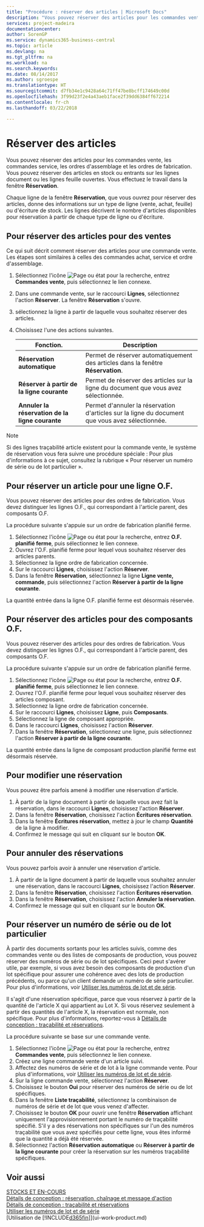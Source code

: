 ```yaml
---
title: "Procédure : réserver des articles | Microsoft Docs"
description: "Vous pouvez réserver des articles pour les commandes vente, les commandes achat et les ordres de fabrication. Vous pouvez réserver des articles en stock ou entrants sur les lignes document ouvertes."
services: project-madeira
documentationcenter: 
author: SorenGP
ms.service: dynamics365-business-central
ms.topic: article
ms.devlang: na
ms.tgt_pltfrm: na
ms.workload: na
ms.search.keywords: 
ms.date: 08/14/2017
ms.author: sgroespe
ms.translationtype: HT
ms.sourcegitcommit: d7fb34e1c9428a64c71ff47be8bcff174649c00d
ms.openlocfilehash: 3f99d23f2e4a43aeb1face2f39dd6384ff672214
ms.contentlocale: fr-ch
ms.lasthandoff: 03/22/2018

---
```

# <a name="reserve-items"></a>Réserver des articles
Vous pouvez réserver des articles pour les commandes vente, les commandes service, les ordres d'assemblage et les ordres de fabrication. Vous pouvez réserver des articles en stock ou entrants sur les lignes document ou les lignes feuille ouvertes. Vous effectuez le travail dans la fenêtre **Réservation**.

Chaque ligne de la fenêtre **Réservation**, que vous ouvrez pour réserver des articles, donne des informations sur un type de ligne (vente, achat, feuille) ou d'écriture de stock. Les lignes décrivent le nombre d'articles disponibles pour réservation à partir de chaque type de ligne ou d'écriture.

## <a name="to-reserve-items-for-sales"></a>Pour réserver des articles pour des ventes
Ce qui suit décrit comment réserver des articles pour une commande vente. Les étapes sont similaires à celles des commandes achat, service et ordre d'assemblage.  
1.  Sélectionnez l'icône ![Page ou état pour la recherche](media/ui-search/search_small.png "Page ou état pour la recherche"), entrez **Commandes vente**, puis sélectionnez le lien connexe.  
2.  Dans une commande vente, sur le raccourci **Lignes**, sélectionnez l'action **Réserver**. La fenêtre **Réservation** s'ouvre.  
3. sélectionnez la ligne à partir de laquelle vous souhaitez réserver des articles.  
4. Choisissez l'une des actions suivantes.  

    |**Fonction.**|**Description**|
    |------------------|---------------------|  
    |**Réservation automatique**|Permet de réserver automatiquement des articles dans la fenêtre **Réservation**.|  
    |**Réserver à partir de la ligne courante**|Permet de réserver des articles sur la ligne du document que vous avez sélectionnée.|  
    |**Annuler la réservation de la ligne courante**|Permet d'annuler la réservation d'articles sur la ligne du document que vous avez sélectionnée.|

> [!NOTE]  
>  Si des lignes traçabilité article existent pour la commande vente, le système de réservation vous fera suivre une procédure spéciale : Pour plus d'informations à ce sujet, consultez la rubrique « Pour réserver un numéro de série ou de lot particulier ».  

## <a name="to-reserve-an-item-for-a-production-order-line"></a>Pour réserver un article pour une ligne O.F.  
Vous pouvez réserver des articles pour des ordres de fabrication. Vous devez distinguer les lignes O.F., qui correspondant à l'article parent, des composants O.F.

La procédure suivante s'appuie sur un ordre de fabrication planifié ferme.   
1. Sélectionnez l'icône ![Page ou état pour la recherche](media/ui-search/search_small.png "Page ou état pour la recherche"), entrez **O.F. planifié ferme**, puis sélectionnez le lien connexe.  
2. Ouvrez l'O.F. planifié ferme pour lequel vous souhaitez réserver des articles parents.  
3. Sélectionnez la ligne ordre de fabrication concernée.  
4. Sur le raccourci **Lignes**, choisissez l'action **Réserver**.
5. Dans la fenêtre **Réservation**, sélectionnez la ligne **Ligne vente, commande**, puis sélectionnez l'action **Réserver à partir de la ligne courante**.  

La quantité entrée dans la ligne O.F. planifié ferme est désormais réservée.

## <a name="to-reserve-items-for-production-order-components"></a>Pour réserver des articles pour des composants O.F.  
Vous pouvez réserver des articles pour des ordres de fabrication. Vous devez distinguer les lignes O.F., qui correspondant à l'article parent, des composants O.F.

La procédure suivante s'appuie sur un ordre de fabrication planifié ferme.    
1. Sélectionnez l'icône ![Page ou état pour la recherche](media/ui-search/search_small.png "Page ou état pour la recherche"), entrez **O.F. planifié ferme**, puis sélectionnez le lien connexe.  
2. Ouvrez l'O.F. planifié ferme pour lequel vous souhaitez réserver des articles composant.  
3. Sélectionnez la ligne ordre de fabrication concernée.  
4. Sur le raccourci **Lignes**, choisissez **Ligne**, puis **Composants**.  
5. Sélectionnez la ligne de composant appropriée.  
6. Dans le raccourci **Lignes**, choisissez l'action **Réserver**.  
7. Dans la fenêtre **Réservation**, sélectionnez une ligne, puis sélectionnez l'action **Réserver à partir de la ligne courante**.  

La quantité entrée dans la ligne de composant production planifié ferme est désormais réservée.

## <a name="to-change-a-reservation"></a>Pour modifier une réservation  
Vous pouvez être parfois amené à modifier une réservation d'article.   
1. À partir de la ligne document à partir de laquelle vous avez fait la réservation, dans le raccourci **Lignes**, choisissez l'action **Réserver**.  
2. Dans la fenêtre **Réservation**, choisissez l'action **Écritures réservation**.
3. Dans la fenêtre **Écritures réservation**, mettez à jour le champ **Quantité** de la ligne à modifier.
4. Confirmez le message qui suit en cliquant sur le bouton **OK**.

## <a name="to-cancel-a-reservation"></a>Pour annuler des réservations  
Vous pouvez parfois avoir à annuler une réservation d'article.   
1. À partir de la ligne document à partir de laquelle vous souhaitez annuler une réservation, dans le raccourci **Lignes**, choisissez l'action **Réserver**.  
2. Dans la fenêtre **Réservation**, choisissez l'action **Écritures réservation**.  
3.  Dans la fenêtre **Réservation**, choisissez l'action **Annuler la réservation**.  
4.  Confirmez le message qui suit en cliquant sur le bouton **OK**.  

## <a name="to-reserve-a-specific-serial-or-lot-number"></a>Pour réserver un numéro de série ou de lot particulier  
À partir des documents sortants pour les articles suivis, comme des commandes vente ou des listes de composants de production, vous pouvez réserver des numéros de série ou de lot spécifiques. Ceci peut s'avérer utile, par exemple, si vous avez besoin des composants de production d'un lot spécifique pour assurer une cohérence avec des lots de production précédents, ou parce qu'un client demande un numéro de série particulier. Pour plus d'informations, voir [Utiliser les numéros de lot et de série](inventory-how-work-item-tracking.md).

Il s'agit d'une réservation spécifique, parce que vous réservez à partir de la quantité de l'article X qui appartient au Lot X. Si vous réservez seulement à partir des quantités de l'article X, la réservation est normale, non spécifique. Pour plus d'informations, reportez-vous à [Détails de conception : traçabilité et réservations](design-details-item-tracking-and-reservations.md).

La procédure suivante se base sur une commande vente.    
1. Sélectionnez l'icône ![Page ou état pour la recherche](media/ui-search/search_small.png "Page ou état pour la recherche"), entrez **Commandes vente**, puis sélectionnez le lien connexe.  
2. Créez une ligne commande vente d'un article suivi.  
3. Affectez des numéros de série et de lot à la ligne commande vente. Pour plus d'informations, voir [Utiliser les numéros de lot et de série](inventory-how-work-item-tracking.md).
4. Sur la ligne commande vente, sélectionnez l'action **Réserver**.  
5. Choisissez le bouton **Oui** pour réserver des numéros de série ou de lot spécifiques.  
6. Dans la fenêtre **Liste traçabilité**, sélectionnez la combinaison de numéros de série et de lot que vous venez d'affecter.  
7. Choisissez le bouton **OK** pour ouvrir une fenêtre **Réservation** affichant uniquement l'approvisionnement portant le numéro de traçabilité spécifié. S'il y a des réservations non spécifiques sur l'un des numéros traçabilité que vous avez spécifiés pour cette ligne, vous êtes informé que la quantité a déjà été réservée.  
8. Sélectionnez l'action **Réservation automatique** ou **Réserver à partir de la ligne courante** pour créer la réservation sur les numéros traçabilité spécifiques.

## <a name="see-also"></a>Voir aussi
[STOCKS ET EN-COURS](inventory-manage-inventory.md)  
[Détails de conception : réservation, chaînage et message d'action](design-details-reservation-order-tracking-and-action-messaging.md)  
[Détails de conception : traçabilité et réservations](design-details-item-tracking-and-reservations.md)  
[Utiliser les numéros de lot et de série](inventory-how-work-item-tracking.md)  
[Utilisation de [!INCLUDE[d365fin](includes/d365fin_md.md)]](ui-work-product.md)


